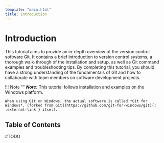 ```yaml
---
template: "main.html"
title: Introduction
---
```


# Introduction

This tutorial aims to provide an in-depth overview of the version control software Git.
It contains a brief introduction to version control systems, a thorough walk-through of the installation and setup, as well as Git command examples and troubleshooting tips.
By completing this tutorial, you should have a strong understanding of the fundamentals of Git and how to collaborate with team members on software development projects.

!!! Note ""
	__*Note:*__ This tutorial follows installation and examples on the Windows platform.
	
	When using Git on Windows, the actual software is called *Git for Windows*, [forked from Git](https://github.com/git-for-windows/git){: .external-link } itself.

## Table of Contents
\#TODO
